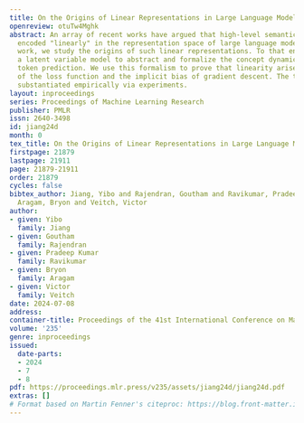 ```yaml
---
title: On the Origins of Linear Representations in Large Language Models
openreview: otuTw4Mghk
abstract: An array of recent works have argued that high-level semantic concepts are
  encoded "linearly" in the representation space of large language models. In this
  work, we study the origins of such linear representations. To that end, we introduce
  a latent variable model to abstract and formalize the concept dynamics of the next
  token prediction. We use this formalism to prove that linearity arises as a consequence
  of the loss function and the implicit bias of gradient descent. The theory is further
  substantiated empirically via experiments.
layout: inproceedings
series: Proceedings of Machine Learning Research
publisher: PMLR
issn: 2640-3498
id: jiang24d
month: 0
tex_title: On the Origins of Linear Representations in Large Language Models
firstpage: 21879
lastpage: 21911
page: 21879-21911
order: 21879
cycles: false
bibtex_author: Jiang, Yibo and Rajendran, Goutham and Ravikumar, Pradeep Kumar and
  Aragam, Bryon and Veitch, Victor
author:
- given: Yibo
  family: Jiang
- given: Goutham
  family: Rajendran
- given: Pradeep Kumar
  family: Ravikumar
- given: Bryon
  family: Aragam
- given: Victor
  family: Veitch
date: 2024-07-08
address:
container-title: Proceedings of the 41st International Conference on Machine Learning
volume: '235'
genre: inproceedings
issued:
  date-parts:
  - 2024
  - 7
  - 8
pdf: https://proceedings.mlr.press/v235/assets/jiang24d/jiang24d.pdf
extras: []
# Format based on Martin Fenner's citeproc: https://blog.front-matter.io/posts/citeproc-yaml-for-bibliographies/
---
```

